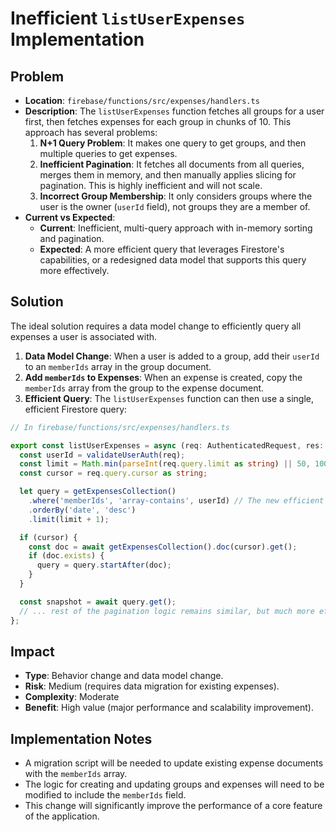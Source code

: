# Inefficient `listUserExpenses` Implementation

## Problem
- **Location**: `firebase/functions/src/expenses/handlers.ts`
- **Description**: The `listUserExpenses` function fetches all groups for a user first, then fetches expenses for each group in chunks of 10. This approach has several problems:
    1.  **N+1 Query Problem**: It makes one query to get groups, and then multiple queries to get expenses.
    2.  **Inefficient Pagination**: It fetches all documents from all queries, merges them in memory, and then manually applies slicing for pagination. This is highly inefficient and will not scale.
    3.  **Incorrect Group Membership**: It only considers groups where the user is the owner (`userId` field), not groups they are a member of.
- **Current vs Expected**:
  - **Current**: Inefficient, multi-query approach with in-memory sorting and pagination.
  - **Expected**: A more efficient query that leverages Firestore's capabilities, or a redesigned data model that supports this query more effectively.

## Solution
The ideal solution requires a data model change to efficiently query all expenses a user is associated with.

1.  **Data Model Change**: When a user is added to a group, add their `userId` to an `memberIds` array in the group document.
2.  **Add `memberIds` to Expenses**: When an expense is created, copy the `memberIds` array from the group to the expense document.
3.  **Efficient Query**: The `listUserExpenses` function can then use a single, efficient Firestore query:

```typescript
// In firebase/functions/src/expenses/handlers.ts

export const listUserExpenses = async (req: AuthenticatedRequest, res: Response): Promise<void> => {
  const userId = validateUserAuth(req);
  const limit = Math.min(parseInt(req.query.limit as string) || 50, 100);
  const cursor = req.query.cursor as string;

  let query = getExpensesCollection()
    .where('memberIds', 'array-contains', userId) // The new efficient query
    .orderBy('date', 'desc')
    .limit(limit + 1);

  if (cursor) {
    const doc = await getExpensesCollection().doc(cursor).get();
    if (doc.exists) {
      query = query.startAfter(doc);
    }
  }

  const snapshot = await query.get();
  // ... rest of the pagination logic remains similar, but much more efficient
};
```

## Impact
- **Type**: Behavior change and data model change.
- **Risk**: Medium (requires data migration for existing expenses).
- **Complexity**: Moderate
- **Benefit**: High value (major performance and scalability improvement).

## Implementation Notes
- A migration script will be needed to update existing expense documents with the `memberIds` array.
- The logic for creating and updating groups and expenses will need to be modified to include the `memberIds` field.
- This change will significantly improve the performance of a core feature of the application.

